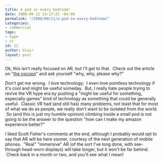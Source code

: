 ```yaml
---
title: A pod in every bedroom!
date: 2008-09-11 14:17:25 -04:00
permalink: "/2008/09/11/a-pod-in-every-bedroom/"
categories:
- commercial
tags:
- hype
- vr
id: 11
author: blair
layout: post
---
```


Ok, this isn't really focused on AR, but I'll get to that.  Check out the article on "[the cocoon](http://www.cnn.com/2008/TECH/09/11/immersive.cocoon/)" and ask yourself "why, why, please why?"

Don't get me wrong.  I love technology;  I even love pointless technology if it's cool and might be useful someday.  But, I really hate people trying to revive the VR hype era by pushing a "might be useful for something, especially games" kind of technology as something that could be generally useful.  Classic VR had (and still has) many problems, not least that for most of what we do as people, we really don't want to be isolated from the world.  So (and this is just my humble opinion) climbing inside a small pod is not going to be the answer to the question "how can I make my amazon experience better?"

I liked Scott Fisher's comments at the end, although I probably would opt to say that AR will be here sooner, courtesy of the next generation of mobile phones.  "Real" "immersive" AR (of the sort I've long done, with see-through head-worn displays) will take longer, but it won't be far behind.  Check back in a month or two, and you'll see what I mean!
